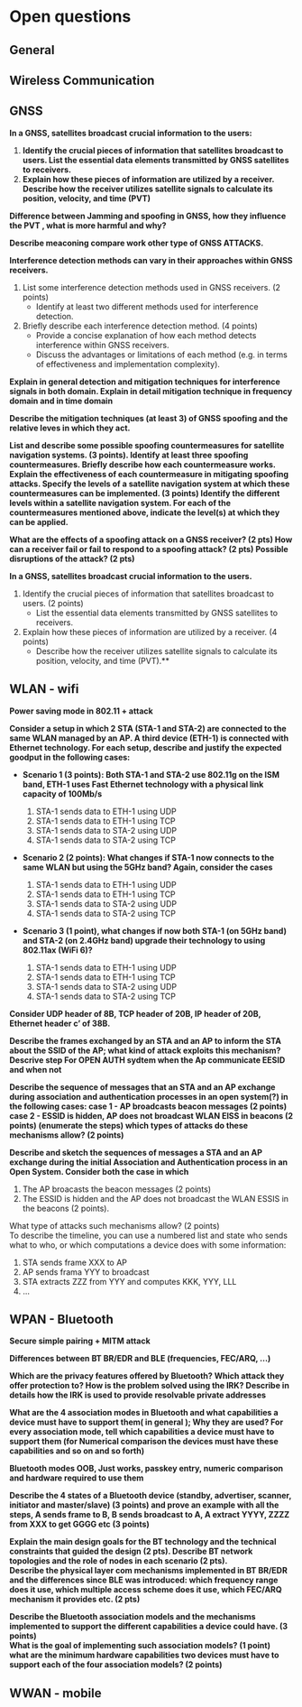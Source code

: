 # Open questions


## General

## Wireless Communication

## GNSS

**In a GNSS, satellites broadcast crucial information to the users:**
1. **Identify the crucial pieces of information that satellites broadcast to users.
List the essential data elements transmitted by GNSS satellites to receivers.**
2. **Explain how these pieces of information are utilized by a receiver.
Describe how the receiver utilizes satellite signals to calculate its position, velocity, and time (PVT)**

**Difference between Jamming and spoofing in GNSS, how they influence the PVT , what is more harmful and why?**

**Describe meaconing compare work other type of GNSS ATTACKS.**

**Interference detection methods can vary in their approaches within GNSS receivers.**
   1. List some interference detection methods used in GNSS receivers. (2 points)
      - Identify at least two different methods used for interference detection.
   2. Briefly describe each interference detection method. (4 points)
      - Provide a concise explanation of how each method detects interference within GNSS receivers.
      - Discuss the advantages or limitations of each method (e.g. in terms of effectiveness and implementation complexity).

**Explain in general detection and mitigation techniques for interference signals in both domain. Explain in detail mitigation technique in frequency domain and in time domain**

**Describe the mitigation techniques (at least 3) of GNSS spoofing and the relative leves in which they act.**

**List and describe some possible spoofing countermeasures for satellite navigation systems. (3 points). 
Identify at least three spoofing countermeasures.
Briefly describe how each countermeasure works.
Explain the effectiveness of each countermeasure in mitigating spoofing attacks.
Specify the levels of a satellite navigation system at which these countermeasures can be implemented. (3 points)
Identify the different levels within a satellite navigation system.
For each of the countermeasures mentioned above, indicate the level(s) at which they can be applied.**

**What are the effects of a spoofing attack on a GNSS receiver? (2 pts) How can a receiver fail or fail to respond to a spoofing attack? (2 pts) Possible disruptions of the attack? (2 pts)**

**In a GNSS, satellites broadcast crucial information to the users.**
   1. Identify the crucial pieces of information that satellites broadcast to users. (2 points) 
      - List the essential data elements transmitted by GNSS satellites to receivers.
   2. Explain how these pieces of information are utilized by a receiver. (4 points) 
      - Describe how the receiver utilizes satellite signals to calculate its position, velocity, and time (PVT).**

## WLAN - wifi

**Power saving mode in 802.11 + attack**

**Consider a setup in which 2 STA (STA-1 and STA-2) are connected to the same WLAN managed by an AP. A third device (ETH-1) is connected with Ethernet technology. For each setup, describe and justify the expected goodput in the following cases:**

- **Scenario 1 (3 points): Both STA-1 and STA-2 use 802.11g on the ISM band, ETH-1 uses Fast Ethernet technology with a physical link capacity of 100Mb/s**

    1. STA-1 sends data to ETH-1 using UDP
    2. STA-1 sends data to ETH-1 using TCP
    3. STA-1 sends data to STA-2 using UDP
    4. STA-1 sends data to STA-2 using TCP

- **Scenario 2 (2 points): What changes if STA-1 now connects to the same WLAN but using the 5GHz band? Again, consider the cases**

   1. STA-1 sends data to ETH-1 using UDP
   2. STA-1 sends data to ETH-1 using TCP
   3. STA-1 sends data to STA-2 using UDP
   4. STA-1 sends data to STA-2 using TCP

- **Scenario 3 (1 point), what changes if now both STA-1 (on 5GHz band) and STA-2 (on 2.4GHz band) upgrade their technology to using 802.11ax (WiFi 6)?**

   1. STA-1 sends data to ETH-1 using UDP
   2. STA-1 sends data to ETH-1 using TCP
   3. STA-1 sends data to STA-2 using UDP
   4. STA-1 sends data to STA-2 using TCP



**Consider UDP header of 8B, TCP header of 20B, IP header of 20B, Ethernet header c’ of 38B.**


**Describe the frames exchanged by an STA and an AP to inform the STA about the SSID of the AP; what kind of attack exploits this mechanism?**
**Descrive step For OPEN AUTH sydtem when the Ap communicate EESID and when not**

**Describe the sequence of messages that an STA and an AP exchange during association and authentication processes in an open system(?) in the following cases:
case 1 - AP broadcasts beacon messages (2 points)
case 2 - ESSID is hidden, AP does not broadcast WLAN EISS in beacons (2 points)
(enumerate the steps)
which types of attacks do these mechanisms allow? (2 points)**

**Describe and sketch the sequences of messages a STA and an AP exchange during the initial Association and Authentication process in an Open System. Consider both the case in which**
   1. The AP broacasts the beacon messages (2 points)
   2. The ESSID is hidden and the AP does not broadcast the WLAN ESSIS in the beacons (2 points).

   What type of attacks such mechanisms allow? (2 points)  
   To describe the timeline, you can use a numbered list and state who sends what to who, or which computations a device does with some information:
   1. STA sends frame XXX to AP
   2. AP sends frama YYY to broadcast
   3. STA extracts ZZZ from YYY and computes KKK, YYY, LLL
   4. ...




## WPAN - Bluetooth

**Secure simple pairing + MITM attack**

**Differences between BT BR/EDR and BLE (frequencies, FEC/ARQ, …)**

**Which are the privacy features offered by Bluetooth? Which attack they offer protection to?
How is the problem solved using the IRK?
Describe in details how the IRK is used to provide resolvable private addresses**

**What are the 4 association modes in Bluetooth and what capabilities a device must have to support them( in general ); Why they are used? For every association mode, tell which capabilities a device must have to support them (for Numerical comparison the devices must have these capabilities and so on and so forth)**

**Bluetooth modes OOB, Just works, passkey entry, numeric comparison and hardware required to use them**

**Describe the 4 states of a Bluetooth device (standby, advertiser, scanner, initiator and master/slave) (3 points) and prove an example with all the steps, A sends frame to B, B sends broadcast to A, A extract YYYY, ZZZZ from XXX to get GGGG etc (3 points)**

**Explain the main design goals for the BT technology and the technical constraints that guided the design (2 pts). Describe BT network topologies and the role of nodes in each scenario (2 pts).  
Describe the physical layer com mechanisms implemented in BT BR/EDR and the differences since BLE was introduced: which frequency range does it use, which multiple access scheme does it use, which FEC/ARQ mechanism it provides etc. (2 pts)**

**Describe the Bluetooth association models and the mechanisms implemented to support the different capabilities a device could have. (3 points)  
What is the goal of implementing such association models? (1 point)  
what are the minimum hardware capabilities two devices must have to support each of the four association models? (2 points)**

## WWAN - mobile
